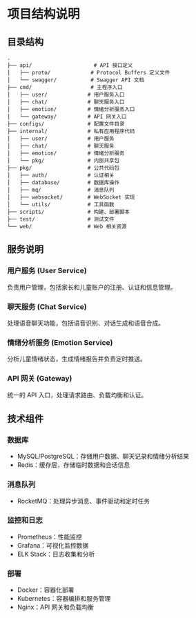 # 项目结构说明

## 目录结构

```
.
├── api/                    # API 接口定义
│   ├── proto/             # Protocol Buffers 定义文件
│   └── swagger/           # Swagger API 文档
├── cmd/                   # 主程序入口
│   ├── user/             # 用户服务入口
│   ├── chat/             # 聊天服务入口
│   ├── emotion/          # 情绪分析服务入口
│   └── gateway/          # API 网关入口
├── configs/              # 配置文件目录
├── internal/             # 私有应用程序代码
│   ├── user/             # 用户服务
│   ├── chat/             # 聊天服务
│   ├── emotion/          # 情绪分析服务
│   └── pkg/              # 内部共享包
├── pkg/                  # 公共代码包
│   ├── auth/             # 认证相关
│   ├── database/         # 数据库操作
│   ├── mq/               # 消息队列
│   ├── websocket/        # WebSocket 实现
│   └── utils/            # 工具函数
├── scripts/              # 构建、部署脚本
├── test/                 # 测试文件
└── web/                  # Web 相关资源

```

## 服务说明

### 用户服务 (User Service)
负责用户管理，包括家长和儿童账户的注册、认证和信息管理。

### 聊天服务 (Chat Service)
处理语音聊天功能，包括语音识别、对话生成和语音合成。

### 情绪分析服务 (Emotion Service)
分析儿童情绪状态，生成情绪报告并负责定时推送。

### API 网关 (Gateway)
统一的 API 入口，处理请求路由、负载均衡和认证。

## 技术组件

### 数据库
- MySQL/PostgreSQL：存储用户数据、聊天记录和情绪分析结果
- Redis：缓存层，存储临时数据和会话信息

### 消息队列
- RocketMQ：处理异步消息、事件驱动和定时任务

### 监控和日志
- Prometheus：性能监控
- Grafana：可视化监控数据
- ELK Stack：日志收集和分析

### 部署
- Docker：容器化部署
- Kubernetes：容器编排和服务管理
- Nginx：API 网关和负载均衡